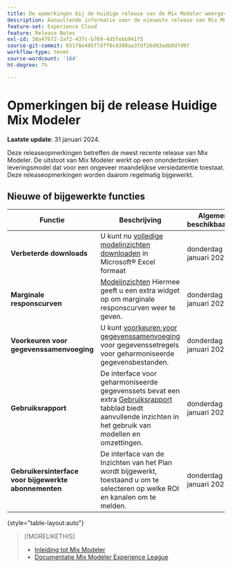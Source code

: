 ```yaml
---
title: De opmerkingen bij de huidige release van de Mix Modeler weergeven
description: Aanvullende informatie voor de nieuwste release van Mix Modeler
feature-set: Experience Cloud
feature: Release Notes
exl-id: 38a47672-2af2-437c-b769-4d5febb941f5
source-git-commit: 651f8e485f7dff0c4388aa3fdf26d93adb0d7d0f
workflow-type: tm+mt
source-wordcount: '164'
ht-degree: 7%

---
```


# Opmerkingen bij de release Huidige Mix Modeler

**Laatste update**: 31 januari 2024.

Deze releaseopmerkingen betreffen de meest recente release van Mix Modeler. De uitstoot van Mix Modeler werkt op een ononderbroken leveringsmodel dat voor een ongeveer maandelijkse versiedatentie toestaat. Deze releaseopmerkingen worden daarom regelmatig bijgewerkt.


## Nieuwe of bijgewerkte functies

| Functie | Beschrijving | Algemene beschikbaarheid |
|---|---|---|
| **Verbeterde downloads** | U kunt nu [volledige modelinzichten downloaden](../models/insights.md) in Microsoft® Excel formaat | donderdag 31 januari 2024 |
| **Marginale responscurven** | [Modelinzichten](../models/insights.md) Hiermee geeft u een extra widget op om marginale responscurven weer te geven. | donderdag 31 januari 2024 |
| **Voorkeuren voor gegevenssamenvoeging** | U kunt [voorkeuren voor gegevenssamenvoeging](../harmonize-data/dataset-rules.md#data-merge-preferences) voor gegevenssetregels voor geharmoniseerde gegevensbestanden. | donderdag 31 januari 2024 |
| **Gebruiksrapport** | De interface voor geharmoniseerde gegevenssets bevat een extra [Gebruiksrapport](../harmonize-data/usage-report.md) tabblad biedt aanvullende inzichten in het gebruik van modellen en omzettingen. | donderdag 31 januari 2024 |
| **Gebruikersinterface voor bijgewerkte abonnementen** | De interface van de Inzichten van het Plan wordt bijgewerkt, toestaand u om te selecteren op welke ROI en kanalen om te melden. | donderdag 31 januari 2024 |

{style="table-layout:auto"}


>[!MORELIKETHIS]
>
>* [Inleiding tot Mix Modeler](https://business.adobe.com/products/experience-platform/planning-and-measurement.html)
>* [Documentatie Mix Modeler Experience League](https://experienceleague.adobe.com/docs/mix-modeler.html?lang=en)
